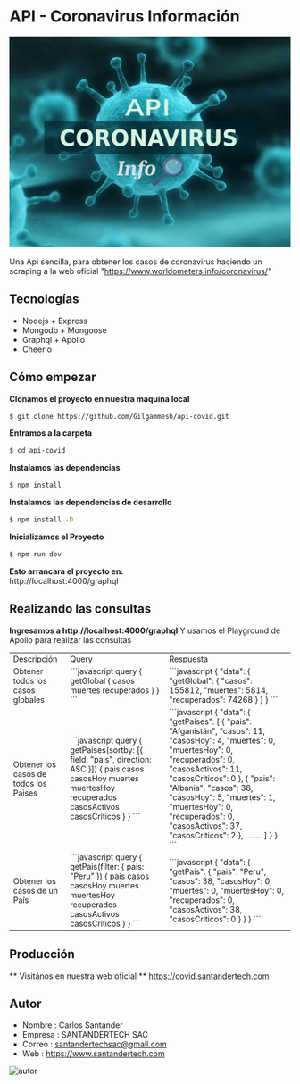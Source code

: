 # API - Coronavirus Información

![coronavirus](https://github.com/Gilgammesh/api-covid/blob/master/public/img/bg.jpg)

Una Api sencilla, para obtener los casos de coronavirus haciendo un scraping a la web oficial "https://www.worldometers.info/coronavirus/"

## Tecnologías

- Nodejs + Express
- Mongodb + Mongoose
- Graphql + Apollo
- Cheerio

## Cómo empezar

**Clonamos el proyecto en nuestra máquina local**

```sh
$ git clone https://github.com/Gilgammesh/api-covid.git
```

**Entramos a la carpeta**

```sh
$ cd api-covid
```

**Instalamos las dependencias**

```sh
$ npm install
```

**Instalamos las dependencias de desarrollo**

```sh
$ npm install -D
```

**Inicializamos el Proyecto**

```sh
$ npm run dev
```

**Esto arrancara el proyecto en:**  
http://localhost:4000/graphql

## Realizando las consultas

**Ingresamos a http://localhost:4000/graphql**
Y usamos el Playground de Apollo para realizar las consultas

<table>
<tr>
<td> Descripción </td> <td> Query </td> <td> Respuesta </td>
</tr>
<tr>
<td> Obtener todos los casos globales </td>
<td>
```javascript
query {
  getGlobal {
    casos
    muertes
    recuperados
  }
}
```
</td>
<td>
```javascript
{
  "data": {
    "getGlobal": {
      "casos": 155812,
      "muertes": 5814,
      "recuperados": 74268
    }
  }
}
```
</td>
</tr>
<tr>
<td> Obtener los casos de todos los Paises </td>
<td>
```javascript
query {
  getPaises(sortby: [{ field: "pais", direction: ASC }]) {
    pais
    casos
    casosHoy
    muertes
    muertesHoy
    recuperados
    casosActivos
    casosCriticos
  }
}
```
</td>
<td>
```javascript
{
  "data": {
    "getPaises": [
      {
        "pais": "Afganistán",
        "casos": 11,
        "casosHoy": 4,
        "muertes": 0,
        "muertesHoy": 0,
        "recuperados": 0,
        "casosActivos": 11,
        "casosCriticos": 0
      },
      {
        "pais": "Albania",
        "casos": 38,
        "casosHoy": 5,
        "muertes": 1,
        "muertesHoy": 0,
        "recuperados": 0,
        "casosActivos": 37,
        "casosCriticos": 2
      },
      ........
    ]
  }
}
```
</td>
</tr>
<tr>
<td> Obtener los casos de un País </td>
<td>
```javascript
query {
  getPais(filter: { pais: "Peru" }) {
    pais
    casos
    casosHoy
    muertes
    muertesHoy
    recuperados
    casosActivos
    casosCriticos
  }
}
```
</td>
<td>
```javascript
{
  "data": {
    "getPais": {
      "pais": "Peru",
      "casos": 38,
      "casosHoy": 0,
      "muertes": 0,
      "muertesHoy": 0,
      "recuperados": 0,
      "casosActivos": 38,
      "casosCriticos": 0
    }
  }
}
```
</td>
</tr>
</table>

## Producción

** Visitános en nuestra web oficial **
https://covid.santandertech.com

## Autor

- Nombre : Carlos Santander
- Empresa : SANTANDERTECH SAC
- Correo : santandertechsac@gmail.com
- Web : https://www.santandertech.com

![autor](https://github.com/Gilgammesh/api-covid/blob/master/public/img/autor.jpg)
